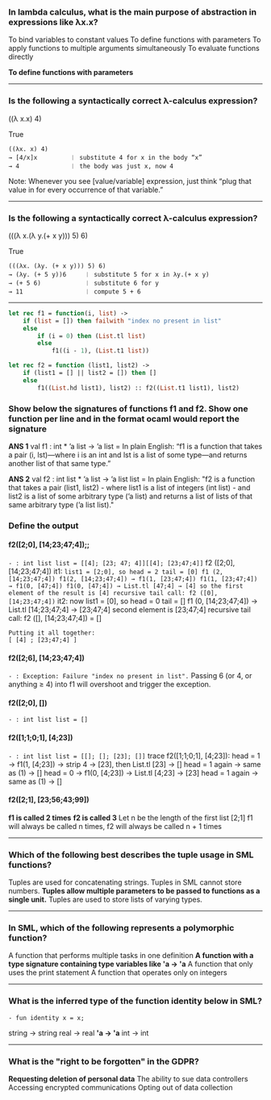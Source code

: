 ### In lambda calculus, what is the main purpose of abstraction in expressions like λx.x?

To bind variables to constant values
To define functions with parameters
To apply functions to multiple arguments simultaneously
To evaluate functions directly

**To define functions with parameters**

---

### Is the following a syntactically correct λ-calculus expression?

((λ x.x) 4)

True

```
((λx. x) 4)
→ [4/x]x         ︱ substitute 4 for x in the body “x”
→ 4              ︱ the body was just x, now 4
```
Note: Whenever you see [value/variable] expression, just think “plug that value in for every occurrence of that variable.”

---

### Is the following a syntactically correct λ-calculus expression?

(((λ x.(λ y.(+ x y))) 5) 6)

True

```
(((λx. (λy. (+ x y))) 5) 6)
→ (λy. (+ 5 y))6     ︱ substitute 5 for x in λy.(+ x y)
→ (+ 5 6)            ︱ substitute 6 for y
→ 11                 ︱ compute 5 + 6
```

---

```ocaml
let rec f1 = function(i, list) ->
	if (list = []) then failwith "index no present in list"
	else 
		if (i = 0) then (List.tl list)
		else
			f1((i - 1), (List.t1 list))

let rec f2 = function (list1, list2) ->
	if (list1 = [] || list2 = []) then []
	else 
		f1((List.hd list1), list2) :: f2((List.t1 list1), list2)
```

### Show below the signatures of functions f1 and f2. Show one function per line and in the format ocaml would report the signature

**ANS 1**
val f1 : int * ’a list -> ’a list = <fun>
	In plain English: 
		“f1 is a function that takes a pair (i, lst)—where i is an int and lst is a list of some type—and returns another list of that same type.”

**ANS 2** 
val f2 : int list * ’a list -> ’a list list = <fun>
	In plain English:
		"f2 is a function that takes a pair (list1, list2)
			- where list1 is a list of integers (int list)
			- and list2 is a list of some arbitrary type (’a list)
		and returns a list of lists of that same arbitrary type (’a list list)."

### Define the output
#### f2([2;0], [14;23;47;4]);;
`- : int list list = [[4]; [23; 47; 4]][[4]; [23;47;4]]`
	f2 ([2;0], [14;23;47;4])
	it1:
		```
		list1 = [2;0], so
		head = 2
		tail = [0]
		f1 (2, [14;23;47;4])
		f1(2, [14;23;47;4]) → f1(1, [23;47;4])
		f1(1, [23;47;4]) → f1(0, [47;4])
		f1(0, [47;4]) → List.tl [47;4] → [4]
		so the first element of the result is [4]
		recursive tail call:
		f2 ([0], [14;23;47;4])
		```
	it2:
		now list1 = [0], so
		head = 0
		tail = []
		f1 (0, [14;23;47;4]) → List.tl [14;23;47;4] → [23;47;4]
		second element is [23;47;4]
		recursive tail call:
		f2 ([], [14;23;47;4])  =  []

	Putting it all together:
	[ [4] ; [23;47;4] ]

#### f2([2;6], [14;23;47;4])
`- : Exception: Failure "index no present in list".`
	Passing 6 (or 4, or anything ≥ 4) into f1 will overshoot and trigger the exception.

#### f2([2;0], [])
`- : int list list = []`

#### f2([1;1;0;1], [4;23])
`- : int list list = [[]; []; [23]; []]`
	trace f2([1;1;0;1], [4;23]):
		head = 1 → f1(1, [4;23]) → strip 4 → [23], then List.tl [23] → []
		head = 1 again → same as (1) → []
		head = 0 → f1(0, [4;23]) → List.tl [4;23] → [23]
		head = 1 again → same as (1) → []

#### f2([2;1], [23;56;43;99])
**f1 is called 2 times**
**f2 is called 3**
Let n be the length  of the first list [2;1]
f1 will always be called n times, f2 will always be called n + 1 times

---

### Which of the following best describes the tuple usage in SML functions?

Tuples are used for concatenating strings.
Tuples in SML cannot store numbers.
**Tuples allow multiple parameters to be passed to functions as a single unit.**
Tuples are used to store lists of varying types.


--- 
 
### In SML, which of the following represents a polymorphic function?

A function that performs multiple tasks in one definition
**A function with a type signature containing type variables like 'a -> 'a**
A function that only uses the print statement
A function that operates only on integers

---

### What is the inferred type of the function identity below in SML?
`- fun identity x = x;`

string -> string
real -> real
**'a -> 'a**
int -> int

---

### What is the "right to be forgotten" in the GDPR?

**Requesting deletion of personal data**
The ability to sue data controllers
Accessing encrypted communications
Opting out of data collection
